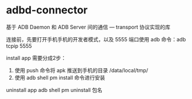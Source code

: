 # adbd-connector

基于 ADB Daemon 和 ADB Server 间的通信 — transport 协议实现的库

连接前，先要打开手机手机的开发者模式，以及 5555 端口使用 adb 命令：adb tcpip 5555

install app 需要分成2步：
1. 使用 push 命令将 apk 推送到手机的目录 /data/local/tmp/
2. 使用 adb shell pm install 命令进行安装

uninstall app
adb shell pm uninstall 包名 